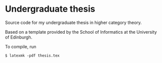 # Undergraduate thesis

Source code for my undergraduate thesis in higher category theory.

Based on a template provided by the School of Informatics at the University of Edinburgh.

To compile, run
```
$ latexmk -pdf thesis.tex
```
